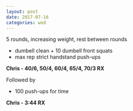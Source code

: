 ```yaml
---
layout: post
date: 2017-07-16
categories: wod
---
```


5 rounds, increasing weight, rest between rounds
- dumbell clean + 10 dumbell front squats
- max rep strict handstand push-ups

**Chris - <span>40/6, 50/4, 60/4, 65/4, 70/3 RX</span>**

Followed by
- 100 push-ups for time

**Chris - <span>3:44 RX</span>**

